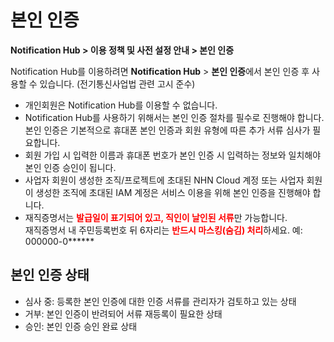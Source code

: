 # 본인 인증

**Notification Hub > 이용 정책 및 사전 설정 안내 > 본인 인증**

<span id="identity-verification"></span>

Notification Hub를 이용하려면 **Notification Hub** > **본인 인증**에서 본인 인증 후 사용할 수 있습니다. (전기통신사업법 관련 고시 준수)

* 개인회원은 Notification Hub를 이용할 수 없습니다.
* Notification Hub를 사용하기 위해서는 본인 인증 절차를 필수로 진행해야 합니다. 본인 인증은 기본적으로 휴대폰 본인 인증과 회원 유형에 따른 추가 서류 심사가 필요합니다.
* 회원 가입 시 입력한 이름과 휴대폰 번호가 본인 인증 시 입력하는 정보와 일치해야 본인 인증 승인이 됩니다.
* 사업자 회원이 생성한 조직/프로젝트에 초대된 NHN Cloud 계정 또는 사업자 회원이 생성한 조직에 초대된 IAM 계정은 서비스 이용을 위해 본인 인증을 진행해야 합니다.
* 재직증명서는 <span style="color:red;font-weight:bold">발급일이 표기되어 있고, 직인이 날인된 서류</span>만 가능합니다.<br/>
  재직증명서 내 주민등록번호 뒤 6자리는 <span style="color:red;font-weight:bold">반드시 마스킹(숨김) 처리</span>하세요. 예: 000000-0\*\*\*\*\*\*

## 본인 인증 상태
* 심사 중: 등록한 본인 인증에 대한 인증 서류를 관리자가 검토하고 있는 상태
* 거부: 본인 인증이 반려되어 서류 재등록이 필요한 상태
* 승인: 본인 인증 승인 완료 상태

